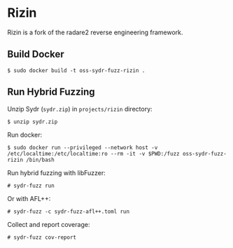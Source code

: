 # Rizin

Rizin is a fork of the radare2 reverse engineering framework.

## Build Docker

    $ sudo docker build -t oss-sydr-fuzz-rizin .

## Run Hybrid Fuzzing

Unzip Sydr (`sydr.zip`) in `projects/rizin` directory:

    $ unzip sydr.zip

Run docker:

    $ sudo docker run --privileged --network host -v /etc/localtime:/etc/localtime:ro --rm -it -v $PWD:/fuzz oss-sydr-fuzz-rizin /bin/bash

Run hybrid fuzzing with libFuzzer:

    # sydr-fuzz run

Or with AFL++:

    # sydr-fuzz -c sydr-fuzz-afl++.toml run

Collect and report coverage:

    # sydr-fuzz cov-report
